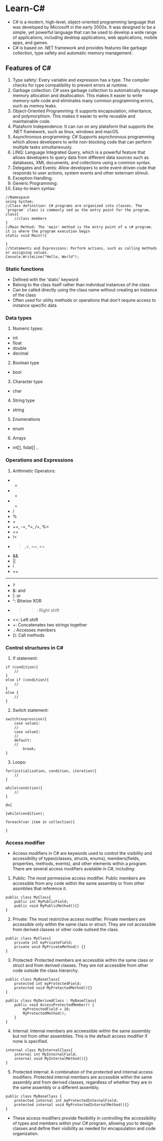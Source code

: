 # Learn-C#

- C# is a modern, high-level, object-oriented programming language that was developed by Microsoft in the early 2000s. It was designed to be a simple, yet powerful language that can be used to develop a wide range of applications, including desktop applications, web applications, mobile apps, and games. 
- C# is based on .NET framework and provides features like garbage collection, type safety and automatic memory management.

## Features of C#

1. Type safety: Every variable and expression has a type. The compiler checks for type compatibility to prevent errors at runtime.
2. Garbage collection: C# uses garbage collection to automatically manage memory allocation and deallocation. This makes it easier to write memory-safe code and eliminates many common programming errors, such as memoy leaks.
3. Object-Oriented Programming: It supports encapsulation, inheritance, and polymorphism. This makes it easier to write reusable and maintainable code. 
4. Plataform Independence: It can run on any plataform that supports the .NET framework, such as linux, windows and macOS.
5. Asynchronous programming: C# Supports asynchronous programming which allows developers to write non-blocking code that can perform multiple tasks simultaneously. 
6. LINQ: Language Integrated Query, which is a powerful feature that allows developers to query data from different data sources such as databases, XML documents, and collections using a common syntax.
7. Delegates and Events: Allow developers to write event-driven code that responds to user actions, system events and other externam stimuli. 
8. Exception Handling:
9. Generic Programming:
10. Easy-to-learn syntax:

```
//Namespace
using System;
//Class definition: C# programs are organized into classes. The 'program' class is commonly sed as the entry point for the program. 
class{
    //class members
}
//Main Method: The 'main' method is the entry point of a c# program. it is where the program execution begin
static void Main(){

}
//Statements and Expressions: Perform actions, such as calling methods or assigning values.
Console.WriteLine("Hello, World");
```

### Static functions
- Defined with the 'static' keyword
- Belong to the class itself rather than individual instances of the class
- Can be called directly using the class name without creating an instance of the class
- Often used for utility methods or operations that don't require access to instance specific data

### Data types 

1. Numeric types:
- int
- float
- double
- decimal

2. Boolean type
- bool

3. Character type
- char

4. String type
- string

5. Enumerations
- enum

6. Arrays

- int[], folat[] ..

### Operations and Expressions

1. Arithmetic Operators:
- +
- -
- *
- /
- %
- =
- +=, -=, *=, /=, %=
- ==
- !=
- >,<, >=, <=
- &&
- ||
- !
- ++
- --
- ?
- &: and
- |: or
- ^: Bitwise XOR
- >>: Right shift
- <<: Left shift
- +: Concatenates two strings together
- .: Accesses members
- (): Call methods

### Control structures in C#

1. If statement:
```
if (condition){
    //
}
else if (condition){
    //
}
else {
    //
}
```
2. Switch statement:
```
switch(expression){
    case value1:
    //
    case value2:
    //
    default:
    //
        break;
}
```
3. Loops:
```
for(initialization, condition, iteration){
    //
}

while(condition){
    //
}

do{

}while(condition);

foreach(var item in collection){

}

```
### Access modifier 

- Access modifiers in C# are keywords used to control the visibility and accessibility of types(classes, structs, enums), members(fields, properties, methods, events), and other elements within a program. There are several access modifiers available in C#, including:

1. Public: The most permessive access modifier. Public members are accessible from any code within the same assembly or from other assmblies that reference it.

```
public class MyClass{
    public int MyPublicField;
    public void MyPublicMethod(){}
}
```

2. Private: The most restrictive access modifier. Private members are accessible only within the same class or struct. They are not accessible from derived classes or other code outised the class.

```
public class MyClass{
    private int myPrivateField;
    private void MyPrivateMethod() {}
}

```

3. Protected: Protected members are accessible within the same class or struct and from derived classes. They are not accessible from other code outside the class hierarchy.

```
public class MyBaseClass{
    protected int myProtectedField;
    protected void MyProtectedMethod(){}
}

public class MyDerivedClass : MyBaseClass{
    public void AccessProtectedMember() {
        myProtectedField = 10;
        MyProtectedMethod();
    }
}

```

4. Internal: Internal members are acceessible within the same assembly but not from other assemblies. This is the default access modifier if none is specified. 

```
internal class MyInternalClass{
    internal int MyInternalField;
    internal void MyInternalMethod(){}
}

```

5. Protected internal: A combination of the protected and internal access modifiers. Protected internal members are accessible within the same assembly and from derived classes, regardless of whether they are in the same assembly or a different assembly.

```
public class MyBaseClass {
    protected internal int myProtectedInternalField;
    protected internal void MyProtectedInternalMethod(){}
}

```

- These access modifiers provide flexibility in controlling the accessibility of types and members within your C# program, allowing you to design classes and define their visibility as needed for encapsulation and code organization. 